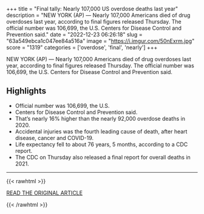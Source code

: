 +++
title = "Final tally: Nearly 107,000 US overdose deaths last year"
description = "NEW YORK (AP) — Nearly 107,000 Americans died of drug overdoses last year, according to final figures released Thursday. The official number was 106,699, the U.S. Centers for Disease Control and Prevention said."
date = "2022-12-23 06:26:18"
slug = "63a549ebca1c047ee84a516a"
image = "https://i.imgur.com/50nExrm.jpg"
score = "1319"
categories = ['overdose', 'final', 'nearly']
+++

NEW YORK (AP) — Nearly 107,000 Americans died of drug overdoses last year, according to final figures released Thursday. The official number was 106,699, the U.S. Centers for Disease Control and Prevention said.

## Highlights

- Official number was 106,699, the U.S.
- Centers for Disease Control and Prevention said.
- That’s nearly 16% higher than the nearly 92,000 overdose deaths in 2020.
- Accidental injuries was the fourth leading cause of death, after heart disease, cancer and COVID-19.
- Life expectancy fell to about 76 years, 5 months, according to a CDC report.
- The CDC on Thursday also released a final report for overall deaths in 2021.

---

{{< rawhtml >}}
  <p class="article-category">
    <a target="_blank" href="https://apnews.com/article/health-8f217ddb8d35922604744c28335d9a49">READ THE ORIGINAL ARTICLE</a>
  </p>
{{< /rawhtml >}}
